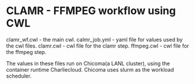 # CLAMR - FFMPEG workflow using CWL

clamr_wf.cwl - the main cwl.
calmr_job.yml - yaml file for values used by the cwl files.
clamr.cwl - cwl file for the clamr step.
ffmpeg.cwl - cwl file for the ffmpeg step.

The values in these files run on Chicoma(a LANL cluster), using the container runtime Charliecloud. Chicoma uses slurm as the workload scheduler.


